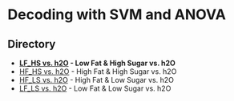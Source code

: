 # Decoding with SVM and ANOVA  
## Directory  
* **[LF_HS vs. h2O](https://github.com/niblunc/ChocolateData/tree/master/ana/SVM_Decoding/LF_HS_vs_h2O) - Low Fat & High Sugar vs. h2O**
* [HF_HS vs. h2O](https://github.com/niblunc/ChocolateData/tree/master/ana/SVM_Decoding/HF_HS_vs_h2O) - High Fat & High Sugar vs. h2O 
* [HF_LS vs. h2O](https://github.com/niblunc/ChocolateData/tree/master/ana/SVM_Decoding/HF_LS_vs_h2O) - High Fat & Low Sugar vs. h2O 
* [LF_LS vs. h2O](https://github.com/niblunc/ChocolateData/tree/master/ana/SVM_Decoding/LF_LS_vs_h2O) - Low Fat & Low Sugar vs. h2O  